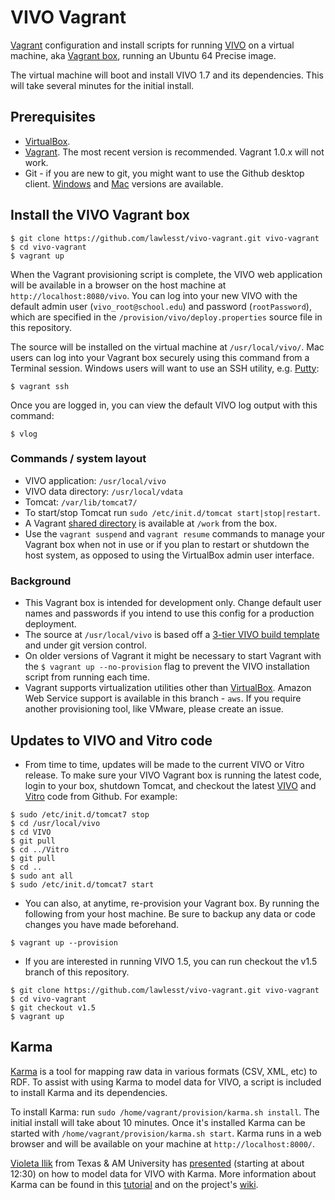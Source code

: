# VIVO Vagrant

[Vagrant](http://www.vagrantup.com/) configuration and install scripts for running [VIVO](http://vivoweb.org) on a virtual machine, aka [Vagrant box](http://docs.vagrantup.com/v2/boxes.html), running an Ubuntu 64 Precise image.

The virtual machine will boot and install VIVO 1.7 and its dependencies.  This will take several minutes for the initial install.

## Prerequisites
 * [VirtualBox](https://www.virtualbox.org/).
 * [Vagrant](https://docs.vagrantup.com/v2/installation/index.html).  The most recent version is recommended.  Vagrant 1.0.x will not work.
 * Git - if you are new to git, you might want to use the Github desktop client. [Windows](http://windows.github.com/) and [Mac](http://mac.github.com/) versions are available.

## Install the VIVO Vagrant box

~~~
$ git clone https://github.com/lawlesst/vivo-vagrant.git vivo-vagrant
$ cd vivo-vagrant
$ vagrant up
~~~

When the Vagrant provisioning script is complete, the VIVO web application will be available in a browser on the host machine at `http://localhost:8080/vivo`.  You can log into your new VIVO with the default admin user (`vivo_root@school.edu`) and password (`rootPassword`), which are specified in the `/provision/vivo/deploy.properties` source file in this repository.

The source will be installed on the virtual machine at `/usr/local/vivo/`. Mac users can log into your Vagrant box securely using this command from a Terminal session.  Windows users will want to use an SSH utility, e.g. [Putty](http://www.chiark.greenend.org.uk/~sgtatham/putty/download.html):

~~~
$ vagrant ssh
~~~

Once you are logged in, you can view the default VIVO log output with this command:

~~~
$ vlog
~~~


### Commands / system layout
 * VIVO application: `/usr/local/vivo`
 * VIVO data directory: `/usr/local/vdata`
 * Tomcat: `/var/lib/tomcat7/`
 * To start/stop Tomcat run `sudo /etc/init.d/tomcat start|stop|restart`.
 * A Vagrant [shared directory](http://docs.vagrantup.com/v2/synced-folders/) is available at `/work` from the box.
 * Use the `vagrant suspend` and `vagrant resume` commands to manage your Vagrant box when not in use or if you plan to restart or shutdown the host system, as opposed to using the VirtualBox admin user interface.

### Background
 * This Vagrant box is intended for development only.  Change default user names and passwords if you intend to use this config for a production deployment.
 * The source at `/usr/local/vivo` is based off a [3-tier VIVO build template](https://github.com/lawlesst/vivo-project-template) and under git version control.
 * On older versions of Vagrant it might be necessary to start Vagrant with the `$ vagrant up --no-provision` flag to prevent the VIVO installation script from running each time.
 * Vagrant supports virtualization utilities other than [VirtualBox](https://www.virtualbox.org/).  Amazon Web Service support is available in this branch - `aws`.  If you require another provisioning tool, like VMware, please create an issue.

## Updates to VIVO and Vitro code
 * From time to time, updates will be made to the current VIVO or Vitro release.  To make sure your VIVO Vagrant box is running the latest code, login to your box, shutdown Tomcat, and checkout the latest [VIVO](https://github.com/vivo-project/VIVO) and [Vitro](https://github.com/vivo-project/Vitro) code from Github.  For example:

 ~~~
 $ sudo /etc/init.d/tomcat7 stop
 $ cd /usr/local/vivo
 $ cd VIVO
 $ git pull
 $ cd ../Vitro
 $ git pull
 $ cd ..
 $ sudo ant all
 $ sudo /etc/init.d/tomcat7 start
 ~~~
 * You can also, at anytime, re-provision your Vagrant box.  By running the following from your host machine.  Be sure to backup any data or code changes you have made beforehand.

 ~~~
 $ vagrant up --provision
 ~~~

 * If you are interested in running VIVO 1.5, you can run checkout the v1.5 branch of this repository.
 ~~~
 $ git clone https://github.com/lawlesst/vivo-vagrant.git vivo-vagrant
 $ cd vivo-vagrant
 $ git checkout v1.5
 $ vagrant up
 ~~~

## Karma
[Karma](http://www.isi.edu/integration/karma/) is a tool for mapping raw data in various formats (CSV, XML, etc) to RDF.  To assist with using Karma to model data for VIVO, a script is included to install Karma and its dependencies.  

To install Karma: run `sudo /home/vagrant/provision/karma.sh install`.  The initial install will take about 10 minutes.  Once it's installed Karma can be started with `/home/vagrant/provision/karma.sh start`.  Karma runs in a web browser and will be available on your machine at `http://localhost:8000/`.

[Violeta Ilik](http://library.tamu.edu/directory/people/vilik) from Texas & AM University has [presented](https://www.youtube.com/watch?v=aBLHGzui0_s) (starting at about 12:30) on how to model data for VIVO with Karma.  More information about Karma can be found in this [tutorial](https://github.com/InformationIntegrationGroup/karma-step-by-step) and on the project's [wiki](https://github.com/InformationIntegrationGroup/Web-Karma/wiki).  
